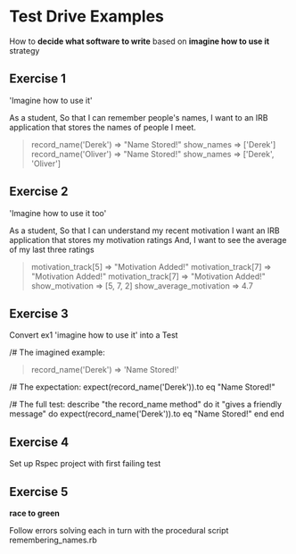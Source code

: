 # Test Drive Examples
How to **decide what software to write** based on **imagine how to use it** strategy

## Exercise 1
'Imagine how to use it'

As a student,
So that I can remember people's names,
I want to an IRB application that stores the names of people I meet.

> record_name('Derek')
=> "Name Stored!"
> show_names
=> ['Derek']
> record_name('Oliver')
=> "Name Stored!"
> show_names
=> ['Derek', 'Oliver']

## Exercise 2
'Imagine how to use it too'

As a student,
So that I can understand my recent motivation
I want an IRB application that stores my motivation ratings
And, I want to see the average of my last three ratings

> motivation_track[5]
=> "Motivation Added!"
> motivation_track[7]
=> "Motivation Added!"
> motivation_track[7]
=> "Motivation Added!"
> show_motivation
=> [5, 7, 2]
> show_average_motivation
=> 4.7

## Exercise 3
Convert ex1 'imagine how to use it' into a Test

/# The imagined example:
> record_name('Derek')
=> 'Name Stored!'

/# The expectation:
expect(record_name('Derek')).to eq "Name Stored!"

/# The full test:
describe "the record_name method" do
  it "gives a friendly message" do
    expect(record_name('Derek')).to eq "Name Stored!"
  end
end

## Exercise 4
Set up Rspec project with first failing test

## Exercise 5
**race to green**

Follow errors solving each in turn with the procedural script remembering_names.rb
